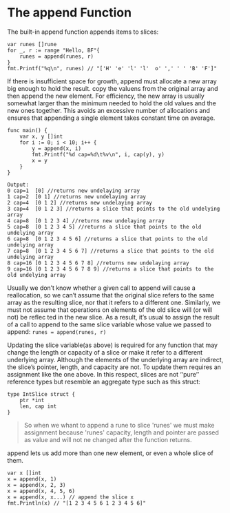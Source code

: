 # The append Function

The built-in append function appends items to slices:
```
var runes []rune 
for _, r := range "Hello, BF"{ 
    runes = append(runes, r) 
} 
fmt.Printf("%q\n", runes) // "['H' 'e' 'l' 'l'  o' ',' ' ' 'B' 'F']"
```

If there is insufficient space for growth, append must allocate a new array big enough to hold the result. copy the valuens from the original array and then append the new element. For efficiency, the new array is usually somewhat larger than the minimum needed to hold the old values and the new ones together. This avoids an excessive number of allocations and ensures that appending a single element takes constant time on average.
```
func main() {
    var x, y []int
    for i := 0; i < 10; i++ {
        y = append(x, i)
        fmt.Printf("%d cap=%d\t%v\n", i, cap(y), y)
        x = y
    }
}

Output:
0 cap=1  [0] //returns new undelaying array
1 cap=2  [0 1] //returns new undelaying array
2 cap=4  [0 1 2] //returns new undelaying array
3 cap=4  [0 1 2 3] //returns a slice that points to the old undelying array
4 cap=8  [0 1 2 3 4] //returns new undelaying array
5 cap=8  [0 1 2 3 4 5] //returns a slice that points to the old undelying array
6 cap=8  [0 1 2 3 4 5 6] //returns a slice that points to the old undelying array
7 cap=8  [0 1 2 3 4 5 6 7] //returns a slice that points to the old undelying array
8 cap=16 [0 1 2 3 4 5 6 7 8] //returns new undelaying array
9 cap=16 [0 1 2 3 4 5 6 7 8 9] //returns a slice that points to the old undelying array
```

Usually we don’t know whether a given call to append will cause a reallocation, so we can’t assume that the original slice refers to the same array as the resulting slice, nor that it refers to a different one. Similarly, we must not assume that operations on elements of the old slice will (or will not) be reflec ted in the new slice. As a result, it’s usual to assign the result of a call to append to the same slice variable whose value we passed to append: `runes = append(runes, r)`

Updating the slice variable(as above) is required for any function that may change the length or capacity of a slice or make it refer to a different underlying array. Although the elements of the underlying array are indirect, the slice’s pointer, length, and capacity are not. To update them requires an assignment like the one above. In this respect, slices are not ‘‘pure’’ reference types but resemble an aggregate type such as this struct:

```
type IntSlice struct {
    ptr *int
    len, cap int
}
```

> So when we whant to append a rune to slice 'runes' we must make assignment because 'runes' capacity, length and pointer are passed as value and will not ne changed after the function returns.

append lets us add more than one new element, or even a whole slice of them.
```
var x []int
x = append(x, 1)
x = append(x, 2, 3)
x = append(x, 4, 5, 6)
x = append(x, x...) // append the slice x
fmt.Println(x) // "[1 2 3 4 5 6 1 2 3 4 5 6]"
```